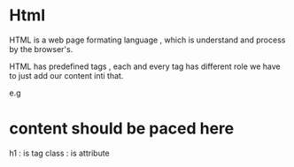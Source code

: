 # Html
HTML is a web page formating language , which is understand and process by the browser's.

HTML has predefined tags , each and every tag has different role we have to just add our content inti that.

e.g <h1 class="first-heading"> content should be paced here </h1>
h1 : is tag
class : is attribute
